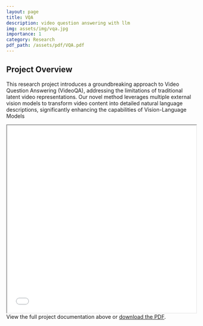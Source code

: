 ```yaml
---
layout: page
title: VQA
description: video question answering with llm
img: assets/img/vqa.jpg
importance: 1
category: Research
pdf_path: /assets/pdf/VQA.pdf
---
```

## Project Overview

This research project introduces a groundbreaking approach to Video Question Answering (VideoQA), addressing the limitations of traditional latent video representations. Our novel method leverages multiple external vision models to transform video content into detailed natural language descriptions, significantly enhancing the capabilities of Vision-Language Models


<div class="row mt-3">
    <div class="col-sm mt-3 mt-md-0">
        <iframe src="{{ page.pdf_path | relative_url }}" width="100%" height="500px">
        </iframe>
    </div>
</div>

<div class="caption">
    View the full project documentation above or <a href="{{ page.pdf_path | relative_url }}" target="_blank">download the PDF</a>.
</div>
